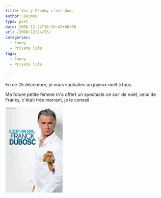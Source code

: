 ```yaml
---
title: Vas y Franky c’est bon…
author: Deimos
type: post
date: 2008-12-24T16:59:47+00:00
url: /2008/12/24/55/
categories:
  - Funny
  - Private life
tags:
  - Funny
  - Private life

---
```


En ce 25 décembre, je vous souhaites un joyeux noël à tous.

Ma future petite femme m'a offert un spectacle ce soir de noël, celui de Franky, c'était très marrant, je le conseil :

![1221633855_dubosc_180_270](/images/1221633855_dubosc_180_270.jpg)
